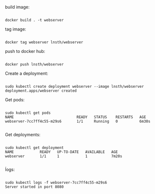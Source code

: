 

build image:

```

docker build . -t webserver

```


tag image:

```

docker tag webserver lnsth/webserver

```


push to docker hub:

```

docker push lnsth/webserver

```



Create a deployment:
```

sudo kubectl create deployment webserver --image lnsth/webserver
deployment.apps/webserver created

```



Get pods:
```

sudo kubectl get pods
NAME                             READY   STATUS    RESTARTS   AGE
webserver-7cc7ff4c55-m29s6       1/1     Running   0          6m30s


```


Get deployments:
```

sudo kubectl get deployment
NAME            READY   UP-TO-DATE   AVAILABLE   AGE
webserver       1/1     1            1           7m20s


```



ĺogs:

```

sudo kubectl logs -f webserver-7cc7ff4c55-m29s6
Server started in port 8080


```
